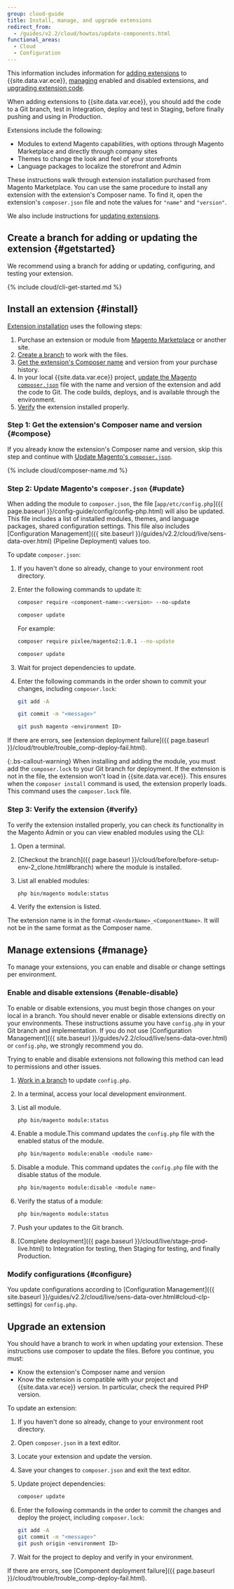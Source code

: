 ```yaml
---
group: cloud-guide
title: Install, manage, and upgrade extensions
redirect_from:
  - /guides/v2.2/cloud/howtos/update-components.html
functional_areas:
  - Cloud
  - Configuration
---
```


This information includes information for [adding extensions](#install) to {{site.data.var.ece}}, [managing](#manage) enabled and disabled extensions, and [upgrading extension code](#update).

When adding extensions to {{site.data.var.ece}}, you should add the code to a Git branch, test in Integration, deploy and test in Staging, before finally pushing and using in Production.

Extensions include the following:

*  Modules to extend Magento capabilities, with options through Magento Marketplace and directly through company sites
*  Themes to change the look and feel of your storefronts
*  Language packages to localize the storefront and Admin

These instructions walk through extension installation purchased from Magento Marketplace. You can use the same procedure to install any extension with the extension's Composer name. To find it, open the extension's `composer.json` file and note the values for `"name"` and `"version"`.

We also include instructions for [updating extensions](#update).

## Create a branch for adding or updating the extension {#getstarted}

We recommend using a branch for adding or updating, configuring, and testing your extension.

{% include cloud/cli-get-started.md %}

## Install an extension {#install}
[Extension installation](#install) uses the following steps:

1. Purchase an extension or module from [Magento Marketplace](https://marketplace.magento.com) or another site.
1. [Create a branch](#getstarted) to work with the files.
1. [Get the extension's Composer name](#compose) and version from your purchase history.
1. In your local {{site.data.var.ece}} project, [update the Magento `composer.json`](#update) file with the name and version of the extension and add the code to Git. The code builds, deploys, and is available through the environment.
1. [Verify](#verify) the extension installed properly.

### Step 1: Get the extension's Composer name and version {#compose}

If you already know the extension's Composer name and version, skip this step and continue with [Update Magento's `composer.json`](#update).

{% include cloud/composer-name.md %}

### Step 2: Update Magento's `composer.json` {#update}

When adding the module to `composer.json`, the file [`app/etc/config.php`]({{ page.baseurl }}/config-guide/config/config-php.html) will also be updated. This file includes a list of installed modules, themes, and language packages,  shared configuration settings. This file also includes [Configuration Management]({{ site.baseurl }}/guides/v2.2/cloud/live/sens-data-over.html) (Pipeline Deployment) values too.

To update `composer.json`:

1. If you haven't done so already, change to your environment root directory.
1. Enter the following commands to update it:

    ```bash
    composer require <component-name>:<version> --no-update
    ```

    ```bash
    composer update
    ```

    For example:

    ```bash
    composer require pixlee/magento2:1.0.1 --no-update
    ```

    ```bash
    composer update
    ```

1. Wait for project dependencies to update.
1. Enter the following commands in the order shown to commit your changes, including `composer.lock`:

    ```bash
    git add -A
    ```

    ```bash
    git commit -m "<message>"
    ```

    ```bash
    git push magento <environment ID>
    ```

If there are errors, see [extension deployment failure]({{ page.baseurl }}/cloud/trouble/trouble_comp-deploy-fail.html).

{:.bs-callout-warning}
When installing and adding the module, you must add the `composer.lock` to your Git branch for deployment. If the extension is not in the file, the extension won't load in {{site.data.var.ece}}. This ensures when the `composer install` command is used, the extension properly loads. This command uses the `composer.lock` file.

### Step 3: Verify the extension {#verify}

To verify the extension installed properly, you can check its functionality in the Magento Admin or you can view enabled modules using the CLI:

1. Open a terminal.
1. [Checkout the branch]({{ page.baseurl }}/cloud/before/before-setup-env-2_clone.html#branch) where the module is installed.
1. List all enabled modules:

    ```bash
    php bin/magento module:status
    ```

1. Verify the extension is listed.

The extension name is in the format `<VendorName>_<ComponentName>`. It will not be in the same format as the Composer name.

## Manage extensions {#manage}

To manage your extensions, you can enable and disable or change settings per environment.

### Enable and disable extensions {#enable-disable}

To enable or disable extensions, you must begin those changes on your local in a branch. You should never enable or disable extensions directly on your environments. These instructions assume you have `config.php` in your Git branch and implementation. If you do not use [Configuration Management]({{ site.baseurl }}/guides/v2.2/cloud/live/sens-data-over.html) or `config.php`, we strongly recommend you do.

Trying to enable and disable extensions not following this method can lead to permissions and other issues.

1. [Work in a branch](#getstarted) to update `config.php`.
1. In a terminal, access your local development environment.
1. List all module.

    ```bash
    php bin/magento module:status
    ```

1. Enable a module.This command updates the `config.php` file with the enabled status of the module.

    ```bash
    php bin/magento module:enable <module name>
    ```

1. Disable a module. This command updates the `config.php` file with the disable status of the module.

    ```bash
    php bin/magento module:disable <module name>
    ```

1. Verify the status of a module:

    ```bash
    php bin/magento module:status
    ```

1. Push your updates to the Git branch.
1. [Complete deployment]({{ page.baseurl }}/cloud/live/stage-prod-live.html) to Integration for testing, then Staging for testing, and finally Production.

### Modify configurations {#configure}

You update configurations according to [Configuration Management]({{ site.baseurl }}/guides/v2.2/cloud/live/sens-data-over.html#cloud-clp-settings) for `config.php`.

## Upgrade an extension

You should have a branch to work in when updating your extension. These instructions use composer to update the files. Before you continue, you must:

*  Know the extension's Composer name and version
*  Know the extension is compatible with your project and {{site.data.var.ece}} version. In particular, check the required PHP version.

To update an extension:

1. If you haven't done so already, change to your environment root directory.
1. Open `composer.json` in a text editor.
1. Locate your extension and update the version.
1. Save your changes to `composer.json` and exit the text editor.
1. Update project dependencies:

    ```bash
    composer update
    ```

1. Enter the following commands in the order to commit the changes and deploy the project, including `composer.lock`:

    ```bash
    git add -A
    git commit -m "<message>"
    git push origin <environment ID>
    ```

1. Wait for the project to deploy and verify in your environment.

If there are errors, see [Component deployment failure]({{ page.baseurl }}/cloud/trouble/trouble_comp-deploy-fail.html).

